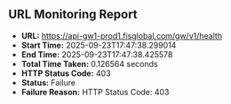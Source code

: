 ## URL Monitoring Report

- **URL:** https://api-gw1-prod1.fisglobal.com/gw/v1/health
- **Start Time:** 2025-09-23T17:47:38.299014
- **End Time:** 2025-09-23T17:47:38.425578
- **Total Time Taken:** 0.126564 seconds
- **HTTP Status Code:** 403
- **Status:** Failure
- **Failure Reason:** HTTP Status Code: 403
